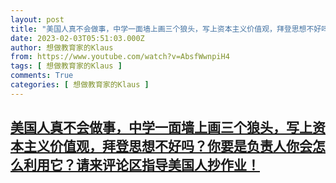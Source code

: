 ```yaml
---
layout: post
title: "美国人真不会做事，中学一面墙上画三个狼头，写上资本主义价值观，拜登思想不好吗？你要是负责人你会怎么利用它？请来评论区指导美国人抄作业！"
date: 2023-02-03T05:51:03.000Z
author: 想做教育家的Klaus
from: https://www.youtube.com/watch?v=AbsfWwnpiH4
tags: [ 想做教育家的Klaus ]
comments: True
categories: [ 想做教育家的Klaus ]
---
```

<!--1675403463000-->
[美国人真不会做事，中学一面墙上画三个狼头，写上资本主义价值观，拜登思想不好吗？你要是负责人你会怎么利用它？请来评论区指导美国人抄作业！](https://www.youtube.com/watch?v=AbsfWwnpiH4)
------

<div>

</div>
